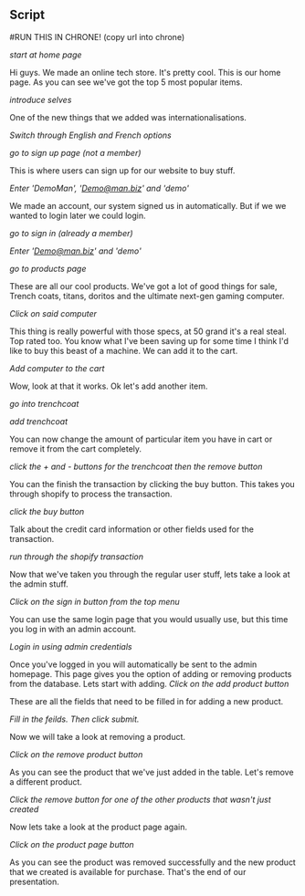 Script
------

#RUN THIS IN CHRONE! (copy url into chrone)

*start at home page*

Hi guys. We made an online tech store. It's pretty cool. This is our home page. 
As you can see we've got the top 5 most popular items.

*introduce selves*

One of the new things that we added was internationalisations.

*Switch through English and French options*


*go to sign up page (not a member)*

This is where users can sign up for our website to buy stuff.

*Enter 'DemoMan', 'Demo@man.biz' and 'demo'*

We made an account, our system signed us in automatically. But if we we wanted to login later we could login. 

*go to sign in (already a member)*

*Enter 'Demo@man.biz' and 'demo'*

*go to products page*

These are all our cool products. We've got a lot of good things for sale, Trench coats, titans, doritos and the ultimate next-gen gaming computer. 

*Click on said computer*

This thing is really powerful with those specs, at 50 grand it's a real steal. Top rated too. You know what I've been saving up for some time I think I'd like to buy this beast of a machine. We can add it to the cart.

*Add computer to the cart*

Wow, look at that it works. Ok let's add another item.

*go into trenchcoat*

*add trenchcoat*

You can now change the amount of particular item you have in cart or remove it from the cart completely.

*click the  + and - buttons for the trenchcoat then the remove button*

You can the finish the transaction by clicking the buy button. 
This takes you through shopify to process the transaction.

*click the buy button*

Talk about the credit card information or other fields used for the transaction.

*run through the shopify transaction*

Now that we've taken you through the regular user stuff, lets take a look at the admin stuff.

*Click on the sign in button from the top menu*

You can use the same login page that you would usually use, but this time you log in with an admin account.

*Login in using admin credentials*

Once you've logged in you will automatically be sent to the admin homepage.
This page gives you the option of adding or removing products from the database.
Lets start with adding.
*Click on the add product button*

These are all the fields that need to be filled in for adding a new product.

*Fill in the feilds. Then click submit.*

Now we will take a look at removing a product.

*Click on the remove product button*

As you can see the product that we've just added in the table.
Let's remove a different product.

*Click the remove button for one of the other products that wasn't just created*

Now lets take a look at the product page again.

*Click on the product page button*

As you can see the product was removed successfully and the new product that we created is available for purchase.
That's the end of our presentation.
